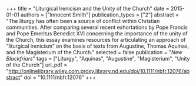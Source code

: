 +++
title = "Liturgical Irenicism and the Unity of the Church"
date = 2015-01-01
authors = ["Innocent Smith"]
publication_types = ["2"]
abstract = "The liturgy has often been a source of conflict within Christian communities. After comparing several recent exhortations by Pope Francis and Pope Emeritus Benedict XVI concerning the importance of the unity of the Church, this essay examines resources for articulating an approach of “liturgical irenicism” on the basis of texts from Augustine, Thomas Aquinas, and the Magisterium of the Church."
selected = false
publication = "*New Blackfriars*"
tags = ["Liturgy", "Aquinas", "Augustine", "Magisterium", "Unity of the Church"]
url_pdf = "http://onlinelibrary.wiley.com.proxy.library.nd.edu/doi/10.1111/nbfr.12076/abstract"
doi = "10.1111/nbfr.12076"
+++

